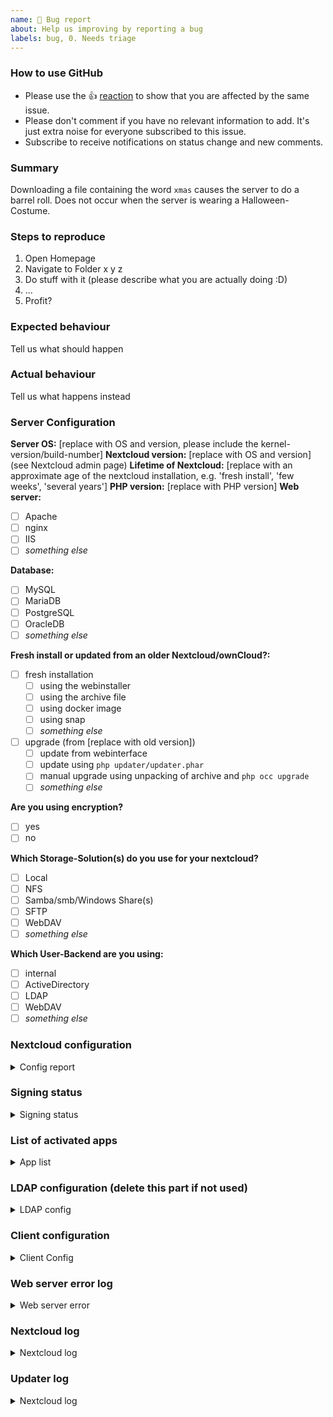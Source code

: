 ```yaml
---
name: 🐛 Bug report
about: Help us improving by reporting a bug
labels: bug, 0. Needs triage
---
```


<!--
Thanks for reporting issues back to Nextcloud!

Note: This is the **issue tracker of Nextcloud**, please do NOT use this to get answers to your questions or get help for fixing your installation. This is a place to report bugs to developers, after your server has been debugged. You can find help debugging your system on our home user forums: https://help.nextcloud.com or, if you use Nextcloud in a large organization, ask our engineers on https://portal.nextcloud.com. See also  https://nextcloud.com/support for support options.

Nextcloud is an open source project backed by Nextcloud GmbH. Most of our volunteers are home users and thus primarily care about issues that affect home users. Our paid engineers prioritize issues of our customers. If you are neither a home user nor a customer, consider paying somebody to fix your issue, do it yourself or become a customer.

Guidelines for submitting issues:

* Please search the existing issues first, it's likely that your issue was already reported or even fixed.
    - Go to https://github.com/nextcloud and type any word in the top search/command bar. You probably see something like "We couldn’t find any repositories matching ..." then click "Issues" in the left navigation.
    - You can also filter by appending e. g. "state:open" to the search string.
    - More info on search syntax within github: https://help.github.com/articles/searching-issues
    
* This repository https://github.com/nextcloud/server/issues is *only* for issues within the Nextcloud Server code. This also includes the apps: files, encryption, external storage, sharing, deleted files, versions, LDAP, and WebDAV Auth
  
* SECURITY: Report any potential security bug to us via our HackerOne page (https://hackerone.com/nextcloud) following our security policy (https://nextcloud.com/security/) instead of filing an issue in our bug tracker.  

* The issues in other components should be reported in their respective repositories: You will find them in our GitHub Organization (https://github.com/nextcloud/)
  
* You can also use the Issue Template app to prefill most of the required information: https://apps.nextcloud.com/apps/issuetemplate (it may be outdated with the current version of the template, but is still viable!)
-->

<!--- Please keep this note for other contributors -->

### How to use GitHub

* Please use the 👍 [reaction](https://blog.github.com/2016-03-10-add-reactions-to-pull-requests-issues-and-comments/) to show that you are affected by the same issue.
* Please don't comment if you have no relevant information to add. It's just extra noise for everyone subscribed to this issue.
* Subscribe to receive notifications on status change and new comments. 

### Summary
<!-- Brief summary of the issue consisting of 1-3 Sentences. Example:-->
Downloading a file containing the word `xmas` causes the server to do a barrel roll. Does not occur when the server is wearing a Halloween-Costume.

### Steps to reproduce
<!-- Github is smart enough to count by itsself -->
1. Open Homepage
1. Navigate to Folder x y z
1. Do stuff with it (please describe what you are actually doing :D)
1. ... 
1. Profit?


### Expected behaviour
Tell us what should happen

### Actual behaviour
Tell us what happens instead

### Server Configuration
<!-- If the issue only occurs to specific users/client configurations please fill out the "Client Configuration"-Section below. -->
**Server OS:** [replace with OS and version, please include the kernel-version/build-number]
**Nextcloud version:** [replace with OS and version] (see Nextcloud admin page)
**Lifetime of Nextcloud:** [replace with an approximate age of the nextcloud installation, e.g. 'fresh install', 'few weeks', 'several years']
**PHP version:** [replace with PHP version]
**Web server:**
<!-- Please change the appropriate [ ] to [x] and (if applicable) add the version number behind it. -->
- [ ] Apache
- [ ] nginx
- [ ] IIS
- [ ] _something else_ <!-- please specify -->

**Database:** <!-- Don't forget adding the version -->
- [ ] MySQL
- [ ] MariaDB
- [ ] PostgreSQL
- [ ] OracleDB
- [ ] _something else_ <!-- please specify -->

**Fresh install or updated from an older Nextcloud/ownCloud?:**
- [ ] fresh installation
  - [ ] using the webinstaller
  - [ ] using the archive file
  - [ ] using docker image
  - [ ] using snap
  - [ ] _something else_ <!-- please specify -->
- [ ] upgrade (from [replace with old version])
  - [ ] update from webinterface
  - [ ] update using `php updater/updater.phar`
  - [ ] manual upgrade using unpacking of archive and `php occ upgrade`
  - [ ] _something else_ <!-- please specify -->
  
**Are you using encryption?**
- [ ] yes
- [ ] no

**Which Storage-Solution(s) do you use for your nextcloud?**
<!-- This Section asks for the location `Data`-Folder AND any configured external Storage you are using -->
- [ ] Local <!-- e.g. the `Data`-Folder is on the same Device as the nextcloud server -->
- [ ] NFS
- [ ] Samba/smb/Windows Share(s) <!-- if you know which, please clarify if smb1, smb2 or smb3 -->
- [ ] SFTP
- [ ] WebDAV
- [ ] _something else_ <!-- please specify and add an additional bullet point for each solution -->

**Which User-Backend are you using:**
- [ ] internal 
- [ ] ActiveDirectory
- [ ] LDAP <!-- Please fill out the "LDAP-Configuration"-Section below! -->
- [ ] WebDAV
- [ ] _something else_ <!-- please specify -->

<!-- 
The following are templates for further details that can greatly help in narrowing down the issue!
So please fill out as much as you can of them! 

CAUTION! For some sections you might need to filter out sensitive information like IP-Adresses or Passwords!

If it seems to you, that a Section is not relevant to the issue at hand, please remove it. 
PLEASE fill out the "Nextcloud configuration"- and "Nextcloud Log"-Sections!
-->

### Nextcloud configuration
<!-- This is a quite important section, as many issues arise from an oversight in the config! -->
<details>
<summary>Config report</summary>
	```
	If you have access to your command line run e.g.:
	sudo -u www-data php occ config:list system
	from within your Nextcloud installation folder

	or 

	Insert your [nextcloud]/config/config.php content here. 
	Make sure to remove all sensitive content such as passwords. (e.g. database password, passwordsalt, secret, smtp password, …)
	```
</details>

### Signing status
<!-- This section helps identify, why some features/apps might be flunky. -->
<details>
<summary>Signing status</summary>
	```
	If you can login to your nextcloud, please replace this text with the content of 
	the url http://your.domain/[pathToNextCloud]/index.php/settings/integrity/failed 
	(e.g. http://nextcloud.your.domain/index.php/settings/integrity/failed)
	here.
	```
</details>

### List of activated apps
<!-- 
Some apps can cause unforessen issues when used together. 
Knowing which apps installed are installed helps in finding the culprit.
-->
<details>
<summary>App list</summary>
	```
	If you have access to your command line run e.g.:
	sudo -u www-data php occ app:list
	from within your Nextcloud installation folder. 
	If you don't please please remove this section.
	```
</details>


### LDAP configuration (delete this part if not used)
<!-- Important for when you are using LDAP as a user-backend! -->
<details>
<summary>LDAP config</summary>
	```
	With access to your command line run e.g.:
	sudo -u www-data php occ ldap:show-config
	from within your Nextcloud installation folder

	Without access to your command line download the data/owncloud.db to your local
	computer or access your SQL server remotely and run the select query:
	SELECT * FROM `oc_appconfig` WHERE `appid` = 'user_ldap';


	Eventually replace sensitive data as the name/IP-address of your LDAP server or groups.
	```
</details>

### Client configuration
<!-- When an issue is limited to a specific Browser configuration it helps greatly to know what that configuration is! -->
<details>
<summary>Client Config</summary>
	**Browser:** [please include the Version]
	**Operating system:** [please include the kernel-version or windows build number]
	```
		if there are errors or warnings in the Browser Console (CTRL+SHIFT+J), please paste them here!
		Make sure they don't contain sensitive information (like filenames/IP-Adresses/...)!
		
		Maybe the Browsers Network-Log might be relevant, then this would be the place to put it.
	```
</details>

### Web server error log
<!-- If, for example, you get "Internal Server Errors" this greatly helps narrowing why. -->
<details>
<summary>Web server error</summary>
	```
	Insert the specific Error(s) here. 
	Make sure to remove sensitive Date like IP-Adresses.
	```
</details>

### Nextcloud log
<!-- As with most issues: Knowing what the program has to say about it REALLY helps in knowing why something doesn't work as expected! -->
<details>
<summary>Nextcloud log</summary>

	```
	Depending on your configuration you might have more than one 'nextcloud.log'
	Either in "[nextcloud]/data/nextcloud.log"
	or in "[yourDataPath]/nextcloud.log"
	The important one is usually the one with the more recent modification time.
	
	We do NOT NEED THE ENTIRE Log. Please go to the end of the logfile and look for the applicable line.
	Then please add a few lines before and after that and remove any sensitive information.
	To find out which line is the important first look for the correct username in the '"user":'-Field 
	then look at appropriate '"message":'-Field
	
	EXAMPLE:
	{"reqId":"PFfc77ZgiEQJ30W51INt","level":2,"time":"2020-08-01T01:00:00+00:00","remoteAddr":"REDACTED","user":"REDACTED","app":"fulltextsearch","method":"GET","url":"/index.php/settings/user","message":"Issue while loading Provider: ocsms/OCA\\OcSms\\Provider\\FullTextSearchProvider - OCP\\AppFramework\\QueryException Could not resolve OCA\\OcSms\\Provider\\FullTextSearchProvider! Class OCA\\OcSms\\Provider\\FullTextSearchProvider does not exist","userAgent":"Mozilla/5.0 (Windows NT 10.0; Win64; x64; rv:79.0) Gecko/20100101 Firefox/79.0","version":"19.0.1.1"}
	{"reqId":"naeop61NUmHvPzglsn8r","level":2,"time":"2020-08-01T01:00:01+00:00","remoteAddr":"REDACTED","user":"REDACTED","app":"fulltextsearch","method":"GET","url":"/index.php/settings/admin/overview","message":"Issue while loading Provider: ocsms/OCA\\OcSms\\Provider\\FullTextSearchProvider - OCP\\AppFramework\\QueryException Could not resolve OCA\\OcSms\\Provider\\FullTextSearchProvider! Class OCA\\OcSms\\Provider\\FullTextSearchProvider does not exist","userAgent":"Mozilla/5.0 (Windows NT 10.0; Win64; x64; rv:79.0) Gecko/20100101 Firefox/79.0","version":"19.0.1.1"}
	{"reqId":"DYuAX24xsi7XFUceyoW5","level":2,"time":"2020-08-01T01:00:02+00:00","remoteAddr":"REDACTED","user":"REDACTED","app":"fulltextsearch","method":"GET","url":"/index.php/settings/admin/overview","message":"Issue while loading Provider: ocsms/OCA\\OcSms\\Provider\\FullTextSearchProvider - OCP\\AppFramework\\QueryException Could not resolve OCA\\OcSms\\Provider\\FullTextSearchProvider! Class OCA\\OcSms\\Provider\\FullTextSearchProvider does not exist","userAgent":"Mozilla/5.0 (Windows NT 10.0; Win64; x64; rv:79.0) Gecko/20100101 Firefox/79.0","version":"19.0.1.1"}
	```
</details>

### Updater log
<!-- If you encounter the given issue after an update, the log of the update is also quite helpful -->
<details>
<summary>Nextcloud log</summary>
	```
		As with the nextcloud.log there are multiple locations where the updater.log might be!
		Either in "[nextcloud]/data/updater.log"
		or in "[yourDataPath]/updater.log"
		
		In the case of the updater the full logfile would be helpful, as it can be quite hard to identify the issue in it.
		Make sure to remove sensitive paths in it. e.g. lines containing
		- "configFileName [absolute path to config.php]"
		- "storage location: [absolute path to archive download location in data-folder]"
		- A few lines after "checkForExpectedFilesAndFolders()" might be a list of unexpected/modified files in the nextcloud-folder
			Example for this last point looks like this: 
				#0 /var/www/nextcloud/updater/index.php(1330): Updater->checkForExpectedFilesAndFolders()
				#1 {main}
				File:/var/www/nextcloud/updater/index.php
				Line:395
				Data:
				Array
				(
					[0] => a_random_file_that_does_not_belong_here.log
					[1] => another_random_file.log
				)

	```
</details>

